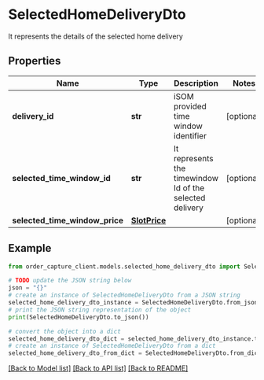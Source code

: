 # SelectedHomeDeliveryDto

It represents the details of the selected home delivery

## Properties

Name | Type | Description | Notes
------------ | ------------- | ------------- | -------------
**delivery_id** | **str** | iSOM provided time window identifier | [optional] 
**selected_time_window_id** | **str** | It represents the timewindow Id of the selected delivery | [optional] 
**selected_time_window_price** | [**SlotPrice**](SlotPrice.md) |  | [optional] 

## Example

```python
from order_capture_client.models.selected_home_delivery_dto import SelectedHomeDeliveryDto

# TODO update the JSON string below
json = "{}"
# create an instance of SelectedHomeDeliveryDto from a JSON string
selected_home_delivery_dto_instance = SelectedHomeDeliveryDto.from_json(json)
# print the JSON string representation of the object
print(SelectedHomeDeliveryDto.to_json())

# convert the object into a dict
selected_home_delivery_dto_dict = selected_home_delivery_dto_instance.to_dict()
# create an instance of SelectedHomeDeliveryDto from a dict
selected_home_delivery_dto_from_dict = SelectedHomeDeliveryDto.from_dict(selected_home_delivery_dto_dict)
```
[[Back to Model list]](../README.md#documentation-for-models) [[Back to API list]](../README.md#documentation-for-api-endpoints) [[Back to README]](../README.md)


